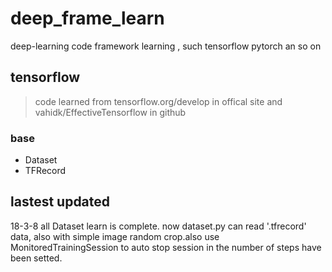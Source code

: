 # deep_frame_learn
deep-learning code framework learning , such tensorflow pytorch an so on

## tensorflow
> code learned from tensorflow.org/develop in offical site
> and vahidk/EffectiveTensorflow in github
### base
- Dataset
- TFRecord

## lastest updated
18-3-8 all Dataset learn is complete. now dataset.py can read '.tfrecord' data, also with simple image random crop.also use MonitoredTrainingSession to auto stop session in the number of steps have been setted.
